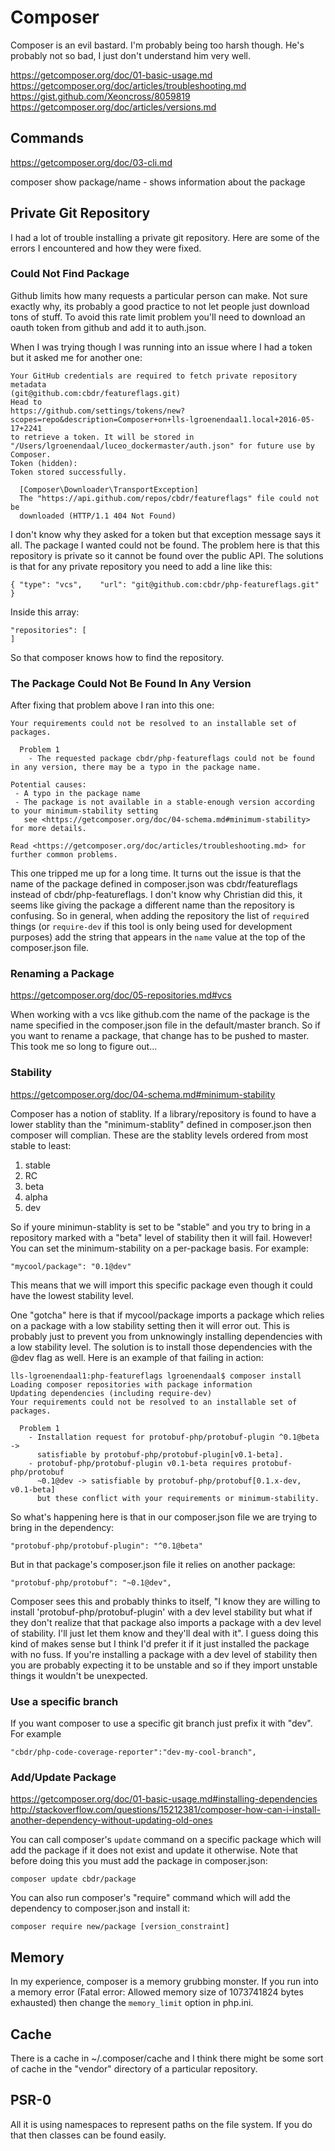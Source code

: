Composer
========

Composer is an evil bastard. I'm probably being too harsh though. He's
probably not so bad, I just don't understand him very well.

https://getcomposer.org/doc/01-basic-usage.md
https://getcomposer.org/doc/articles/troubleshooting.md
https://gist.github.com/Xeoncross/8059819
https://getcomposer.org/doc/articles/versions.md

Commands
--------

https://getcomposer.org/doc/03-cli.md

composer show package/name - shows information about the package

Private Git Repository
----------------------

I had a lot of trouble installing a private git repository. Here are some of
the errors I encountered and how they were fixed.

### Could Not Find Package

Github limits how many requests a particular person can make. Not sure exactly
why, its probably a good practice to not let people just download tons of
stuff. To avoid this rate limit problem you'll need to download an oauth token
from github and add it to auth.json. 

When I was trying though I was running into an issue where I had a token but
it asked me for another one:

```
Your GitHub credentials are required to fetch private repository metadata
(git@github.com:cbdr/featureflags.git)
Head to
https://github.com/settings/tokens/new?scopes=repo&description=Composer+on+lls-lgroenendaal1.local+2016-05-17+2241
to retrieve a token. It will be stored in
"/Users/lgroenendaal/luceo_dockermaster/auth.json" for future use by Composer.
Token (hidden):
Token stored successfully.

  [Composer\Downloader\TransportException]
  The "https://api.github.com/repos/cbdr/featureflags" file could not be
  downloaded (HTTP/1.1 404 Not Found)
```

I don't know why they asked for a token but that exception message says it
all. The package I wanted could not be found. The problem here is that this
repository is private so it cannot be found over the public API. The solutions
is that for any private repository you need to add a line like this:

```
{ "type": "vcs",    "url": "git@github.com:cbdr/php-featureflags.git" }
```

Inside this array:

```
"repositories": [
]
```

So that composer knows how to find the repository.

### The Package Could Not Be Found In Any Version

After fixing that problem above I ran into this one:

```
Your requirements could not be resolved to an installable set of packages.

  Problem 1
    - The requested package cbdr/php-featureflags could not be found in any version, there may be a typo in the package name.

Potential causes:
 - A typo in the package name
 - The package is not available in a stable-enough version according to your minimum-stability setting
   see <https://getcomposer.org/doc/04-schema.md#minimum-stability> for more details.

Read <https://getcomposer.org/doc/articles/troubleshooting.md> for further common problems.
```

This one tripped me up for a long time. It turns out the issue is that the
name of the package defined in composer.json was cbdr/featureflags instead of
cbdr/php-featureflags. I don't know why Christian did this, it seems like
giving the package a different name than the repository is confusing. So in
general, when adding the repository the list of `require`d things (or
`require-dev` if this tool is only being used for development purposes) add
the string that appears in the `name` value at the top of the composer.json
file.

### Renaming a Package

https://getcomposer.org/doc/05-repositories.md#vcs

When working with a vcs like github.com the name of the package is the name
specified in the composer.json file in the default/master branch. So if you
want to rename a package, that change has to be pushed to master. This took me
so long to figure out...

### Stability

https://getcomposer.org/doc/04-schema.md#minimum-stability

Composer has a notion of stablity. If a library/repository is found to have a
lower stablity than the "minimum-stablity" defined in composer.json then
composer will complian. These are the stablity levels ordered from most stable
to least:

1. stable
2. RC
3. beta
4. alpha
5. dev

So if youre minimun-stablity is set to be "stable" and you try to bring in a
repository marked with a "beta" level of stability then it will fail. However!
You can set the minimum-stability on a per-package basis. For example:

```
"mycool/package": "0.1@dev"
```

This means that we will import this specific package even though it could have
the lowest stability level.

One "gotcha" here is that if mycool/package imports a package which relies on
a package with a low stability setting then it will error out. This is
probably just to prevent you from unknowingly installing dependencies with a
low stability level. The solution is to install those dependencies with the
@dev flag as well. Here is an example of that failing in action:

```
lls-lgroenendaal1:php-featureflags lgroenendaal$ composer install
Loading composer repositories with package information
Updating dependencies (including require-dev)
Your requirements could not be resolved to an installable set of packages.

  Problem 1
    - Installation request for protobuf-php/protobuf-plugin ^0.1@beta ->
      satisfiable by protobuf-php/protobuf-plugin[v0.1-beta].
    - protobuf-php/protobuf-plugin v0.1-beta requires protobuf-php/protobuf
      ~0.1@dev -> satisfiable by protobuf-php/protobuf[0.1.x-dev, v0.1-beta]
      but these conflict with your requirements or minimum-stability.
```

So what's happening here is that in our composer.json file we are trying to
bring in the dependency:

```
"protobuf-php/protobuf-plugin": "^0.1@beta"
```

But in that package's composer.json file it relies on another package:

```
"protobuf-php/protobuf": "~0.1@dev",
```

Composer sees this and probably thinks to itself, "I know they are willing to
install 'protobuf-php/protobuf-plugin' with a dev level stability but what if
they don't realize that that package also imports a package with a dev level
of stability. I'll just let them know and they'll deal with it". I guess doing
this kind of makes sense but I think I'd prefer it if it just installed the
package with no fuss. If you're installing a package with a dev level of
stability then you are probably expecting it to be unstable and so if they
import unstable things it wouldn't be unexpected.

### Use a specific branch

If you want composer to use a specific git branch just prefix it with "dev".
For example 

```
"cbdr/php-code-coverage-reporter":"dev-my-cool-branch",
```

### Add/Update Package

https://getcomposer.org/doc/01-basic-usage.md#installing-dependencies
http://stackoverflow.com/questions/15212381/composer-how-can-i-install-another-dependency-without-updating-old-ones

You can call composer's `update` command on a specific package which will add
the package if it does not exist and update it otherwise. Note that before
doing this you must add the package in composer.json:

```
composer update cbdr/package
```

You can also run composer's "require" command which will add the dependency to
composer.json and install it:

```
composer require new/package [version_constraint]
```

Memory
------

In my experience, composer is a memory grubbing monster. If you run into a
memory error (Fatal error: Allowed memory size of 1073741824 bytes exhausted)
then change the `memory_limit` option in php.ini.

Cache
-----

There is a cache in ~/.composer/cache and I think there might be some sort of
cache in the "vendor" directory of a particular repository.

PSR-0
-----

All it is using namespaces to represent paths on the file system. If you do
that then classes can be found easily.
